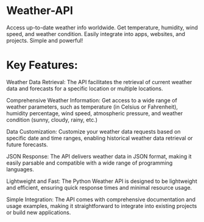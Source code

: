 # Weather-API
 Access up-to-date weather info worldwide. Get temperature, humidity, wind speed, and weather condition. Easily integrate into apps, websites, and projects. Simple and powerful!

# Key Features:
Weather Data Retrieval: The API facilitates the retrieval of current weather data and forecasts for a specific location or multiple locations.

Comprehensive Weather Information: Get access to a wide range of weather parameters, such as temperature (in Celsius or Fahrenheit), humidity percentage, wind speed, atmospheric pressure, and weather condition (sunny, cloudy, rainy, etc.)

Data Customization: Customize your weather data requests based on specific date and time ranges, enabling historical weather data retrieval or future forecasts.

JSON Response: The API delivers weather data in JSON format, making it easily parsable and compatible with a wide range of programming languages.

Lightweight and Fast: The Python Weather API is designed to be lightweight and efficient, ensuring quick response times and minimal resource usage.

Simple Integration: The API comes with comprehensive documentation and usage examples, making it straightforward to integrate into existing projects or build new applications.
